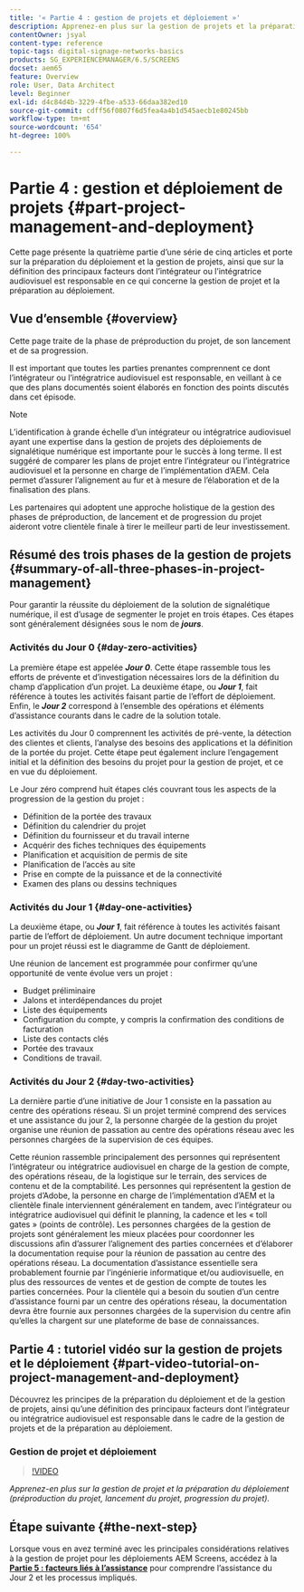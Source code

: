 ```yaml
---
title: '« Partie 4 : gestion de projets et déploiement »'
description: Apprenez-en plus sur la gestion de projets et la préparation au déploiement (préproduction du projet, lancement du projet, progression du projet) pour AEM Screens.
contentOwner: jsyal
content-type: reference
topic-tags: digital-signage-networks-basics
products: SG_EXPERIENCEMANAGER/6.5/SCREENS
docset: aem65
feature: Overview
role: User, Data Architect
level: Beginner
exl-id: d4c84d4b-3229-4fbe-a533-66daa382ed10
source-git-commit: cdff56f0807f6d5fea4a4b1d545aecb1e80245bb
workflow-type: tm+mt
source-wordcount: '654'
ht-degree: 100%

---
```


# Partie 4 : gestion et déploiement de projets {#part-project-management-and-deployment}

Cette page présente la quatrième partie d’une série de cinq articles et porte sur la préparation du déploiement et la gestion de projets, ainsi que sur la définition des principaux facteurs dont l’intégrateur ou l’intégratrice audiovisuel est responsable en ce qui concerne la gestion de projet et la préparation au déploiement.

## Vue d’ensemble {#overview}

Cette page traite de la phase de préproduction du projet, de son lancement et de sa progression.

Il est important que toutes les parties prenantes comprennent ce dont l’intégrateur ou l’intégratrice audiovisuel est responsable, en veillant à ce que des plans documentés soient élaborés en fonction des points discutés dans cet épisode.

>[!NOTE]
>
>L’identification à grande échelle d’un intégrateur ou intégratrice audiovisuel ayant une expertise dans la gestion de projets des déploiements de signalétique numérique est importante pour le succès à long terme. Il est suggéré de comparer les plans de projet entre l’intégrateur ou l’intégratrice audiovisuel et la personne en charge de l’implémentation d’AEM. Cela permet d’assurer l’alignement au fur et à mesure de l’élaboration et de la finalisation des plans. 
>
>Les partenaires qui adoptent une approche holistique de la gestion des phases de préproduction, de lancement et de progression du projet aideront votre clientèle finale à tirer le meilleur parti de leur investissement.

## Résumé des trois phases de la gestion de projets {#summary-of-all-three-phases-in-project-management}

Pour garantir la réussite du déploiement de la solution de signalétique numérique, il est d’usage de segmenter le projet en trois étapes. Ces étapes sont généralement désignées sous le nom de ***jours***.

### Activités du Jour 0 {#day-zero-activities}

La première étape est appelée ***Jour 0***. Cette étape rassemble tous les efforts de prévente et d’investigation nécessaires lors de la définition du champ d’application d’un projet. La deuxième étape, ou ***Jour 1***, fait référence à toutes les activités faisant partie de l’effort de déploiement. Enfin, le ***Jour 2*** correspond à l’ensemble des opérations et éléments d’assistance courants dans le cadre de la solution totale.

Les activités du Jour 0 comprennent les activités de pré-vente, la détection des clientes et clients, l’analyse des besoins des applications et la définition de la portée du projet. Cette étape peut également inclure l’engagement initial et la définition des besoins du projet pour la gestion de projet, et ce en vue du déploiement.

Le Jour zéro comprend huit étapes clés couvrant tous les aspects de la progression de la gestion du projet :

* Définition de la portée des travaux
* Définition du calendrier du projet
* Définition du fournisseur et du travail interne
* Acquérir des fiches techniques des équipements
* Planification et acquisition de permis de site
* Planification de l’accès au site
* Prise en compte de la puissance et de la connectivité
* Examen des plans ou dessins techniques

### Activités du Jour 1 {#day-one-activities}

La deuxième étape, ou ***Jour 1***, fait référence à toutes les activités faisant partie de l’effort de déploiement. Un autre document technique important pour un projet réussi est le diagramme de Gantt de déploiement.

Une réunion de lancement est programmée pour confirmer qu’une opportunité de vente évolue vers un projet :

* Budget préliminaire
* Jalons et interdépendances du projet
* Liste des équipements
* Configuration du compte, y compris la confirmation des conditions de facturation
* Liste des contacts clés
* Portée des travaux
* Conditions de travail.

### Activités du Jour 2 {#day-two-activities}

La dernière partie d’une initiative de Jour 1 consiste en la passation au centre des opérations réseau. Si un projet terminé comprend des services et une assistance du jour 2, la personne chargée de la gestion du projet organise une réunion de passation au centre des opérations réseau avec les personnes chargées de la supervision de ces équipes.

Cette réunion rassemble principalement des personnes qui représentent l’intégrateur ou intégratrice audiovisuel en charge de la gestion de compte, des opérations réseau, de la logistique sur le terrain, des services de contenu et de la comptabilité. Les personnes qui représentent la gestion de projets d’Adobe, la personne en charge de l’implémentation d’AEM et la clientèle finale interviennent généralement en tandem, avec l’intégrateur ou intégratrice audiovisuel qui définit le planning, la cadence et les « toll gates » (points de contrôle). Les personnes chargées de la gestion de projets sont généralement les mieux placées pour coordonner les discussions afin d’assurer l’alignement des parties concernées et d’élaborer la documentation requise pour la réunion de passation au centre des opérations réseau. La documentation d’assistance essentielle sera probablement fournie par l’ingénierie informatique et/ou audiovisuelle, en plus des ressources de ventes et de gestion de compte de toutes les parties concernées. Pour la clientèle qui a besoin du soutien d’un centre d’assistance fourni par un centre des opérations réseau, la documentation devra être fournie aux personnes chargées de la supervision du centre afin qu’elles la chargent sur une plateforme de base de connaissances.

## Partie 4 : tutoriel vidéo sur la gestion de projets et le déploiement {#part-video-tutorial-on-project-management-and-deployment}

Découvrez les principes de la préparation du déploiement et de la gestion de projets, ainsi qu’une définition des principaux facteurs dont l’intégrateur ou intégratrice audiovisuel est responsable dans le cadre de la gestion de projets et de la préparation au déploiement.

### Gestion de projet et déploiement

>[!VIDEO](https://video.tv.adobe.com/v/32793?captions=fre_fr)

*Apprenez-en plus sur la gestion de projet et la préparation du déploiement (préproduction du projet, lancement du projet, progression du projet).*

## Étape suivante {#the-next-step}

Lorsque vous en avez terminé avec les principales considérations relatives à la gestion de projet pour les déploiements AEM Screens, accédez à la **[Partie 5 : facteurs liés à l’assistance](support-considerations.md)** pour comprendre l’assistance du Jour 2 et les processus impliqués.
